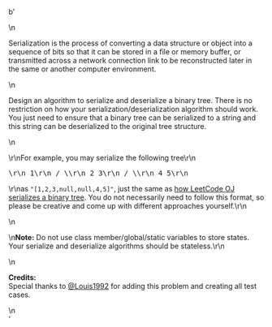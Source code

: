 b'<div class="question-description">\n<p><p>Serialization is the process of converting a data structure or object into a sequence of bits so that it can be stored in a file or memory buffer, or transmitted across a network connection link to be reconstructed later in the same or another computer environment. </p>\n<p>Design an algorithm to serialize and deserialize a binary tree. There is no restriction on how your serialization/deserialization algorithm should work. You just need to ensure that a binary tree can be serialized to a string and this string can be deserialized to the original tree structure.</p>\n<p>\r\nFor example, you may serialize the following tree\r\n<pre>\r\n    1\r\n   / \\\r\n  2   3\r\n     / \\\r\n    4   5\r\n</pre>\r\nas <code>"[1,2,3,null,null,4,5]"</code>, just the same as <a href="https://leetcode.com/faq/#binary-tree">how LeetCode OJ serializes a binary tree</a>. You do not necessarily need to follow this format, so please be creative and come up with different approaches yourself.\r\n</p>\n<p>\n<b>Note:</b> Do not use class member/global/static variables to store states. Your serialize and deserialize algorithms should be stateless.\r\n</p>\n<p><b>Credits:</b><br/>Special thanks to <a href="https://leetcode.com/discuss/user/Louis1992">@Louis1992</a> for adding this problem and creating all test cases.</p></p>\n</div>'